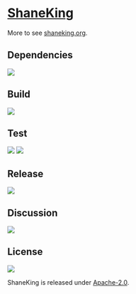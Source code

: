 # [ShaneKing][]
More to see [shaneking.org][].

## Dependencies
[![][versioneye img]][versioneye]

## Build
[![][travis img]][travis]

## Test
[![][codecov img]][codecov]
[![][codacy img]][codacy]

## Release
[![][mavenbadge img]][mavenbadge]

## Discussion
[![][gitter img]][gitter]

## License
[![][license img]][license]

ShaneKing is released under [Apache-2.0][].


[ShaneKing]: http://shaneking.org/
[shaneking.org]: http://shaneking.org/

[versioneye]:https://www.versioneye.com/user/projects/56f501b235630e0034fda335
[versioneye img]:https://www.versioneye.com/user/projects/56f501b235630e0034fda335/badge.svg

[travis]:https://travis-ci.org/ShaneKing/org.shaneking
[travis img]:https://secure.travis-ci.org/ShaneKing/org.shaneking.png

[codecov]:https://codecov.io/github/ShaneKing/org.shaneking?branch=mirror
[codecov img]:https://codecov.io/github/ShaneKing/org.shaneking/coverage.svg?branch=mirror
[codacy]:https://www.codacy.com/app/ShaneKing/org-shaneking
[codacy img]:https://api.codacy.com/project/badge/grade/e4f1c3dc762f476d8dc6643755d168dc
[saucelabs]:https://saucelabs.com/u/ShaneKing
[saucelabs img]:https://saucelabs.com/browser-matrix/ShaneKing.svg

[mavenbadge]:http://search.maven.org/#search%7Cga%7C1%7Cg%3A%22org.shaneking%22%20AND%20a%3A%22org.shaneking%22
[mavenbadge img]:https://maven-badges.herokuapp.com/maven-central/org.shaneking/org.shaneking/badge.svg

[gitter]:https://gitter.im/ShaneKing/org.shaneking?utm_source=badge&utm_medium=badge&utm_campaign=pr-badge
[gitter img]:https://badges.gitter.im/Join%20Chat.svg

[Apache-2.0]: https://opensource.org/licenses/Apache-2.0
[license]:LICENSE
[license img]:https://img.shields.io/badge/License-Apache--2.0-blue.svg
